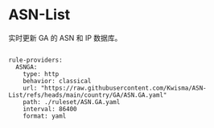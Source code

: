 
# ASN-List

实时更新 GA 的 ASN 和 IP 数据库。

<pre><code class="language-javascript">
rule-providers:
  ASNGA:
    type: http
    behavior: classical
    url: "https://raw.githubusercontent.com/Kwisma/ASN-List/refs/heads/main/country/GA/ASN.GA.yaml"
    path: ./ruleset/ASN.GA.yaml
    interval: 86400
    format: yaml
</code></pre>